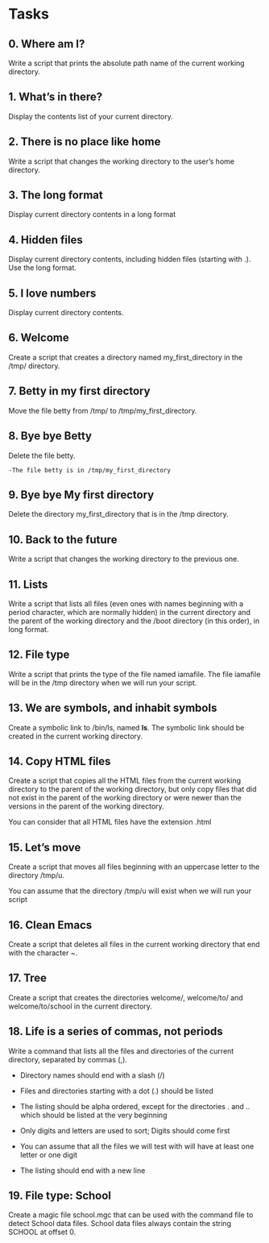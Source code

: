 # Tasks
## 0. Where am I?


Write a script that prints the absolute path name of the current working directory.
## 1. What’s in there?

Display the contents list of your current directory.
## 2. There is no place like home


Write a script that changes the working directory to the user’s home directory.
## 3. The long format

Display current directory contents in a long format
## 4. Hidden files


Display current directory contents, including hidden files (starting with .). Use the long format.
## 5. I love numbers

Display current directory contents.
## 6. Welcome


Create a script that creates a directory named my_first_directory in the /tmp/ directory.
## 7. Betty in my first directory

Move the file betty from /tmp/ to /tmp/my_first_directory.
## 8. Bye bye Betty

Delete the file betty.

    -The file betty is in /tmp/my_first_directory
## 9. Bye bye My first directory

Delete the directory my_first_directory that is in the /tmp directory.
## 10. Back to the future

Write a script that changes the working directory to the previous one.
## 11. Lists


Write a script that lists all files (even ones with names beginning with a period character, which are normally hidden) in the current directory and the parent of the working directory and the /boot directory (in this order), in long format.
## 12. File type

Write a script that prints the type of the file named iamafile. The file iamafile will be in the /tmp directory when we will run your script.
## 13. We are symbols, and inhabit symbols

Create a symbolic link to /bin/ls, named __ls__. The symbolic link should be created in the current working directory. 
## 14. Copy HTML files

Create a script that copies all the HTML files from the current working directory to the parent of the working directory, but only copy files that did not exist in the parent of the working directory or were newer than the versions in the parent of the working directory.

You can consider that all HTML files have the extension .html
## 15. Let’s move

Create a script that moves all files beginning with an uppercase letter to the directory /tmp/u.

You can assume that the directory /tmp/u will exist when we will run your script
## 16. Clean Emacs

Create a script that deletes all files in the current working directory that end with the character ~.
## 17. Tree

Create a script that creates the directories welcome/, welcome/to/ and welcome/to/school in the current directory.
## 18. Life is a series of commas, not periods

Write a command that lists all the files and directories of the current directory, separated by commas (,).

   - Directory names should end with a slash (/)
   
   - Files and directories starting with a dot (.) should be listed
   - The listing should be alpha ordered, except for the directories . and .. which should be listed at the very beginning
   - Only digits and letters are used to sort; Digits should come first
   - You can assume that all the files we will test with will have at least one letter or one digit
   - The listing should end with a new line
## 19. File type: School

Create a magic file school.mgc that can be used with the command file to detect School data files. School data files always contain the string SCHOOL at offset 0.

